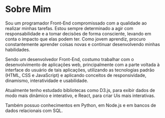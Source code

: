 # Sobre Mim

Sou um programador Front-End compromissado com a qualidade ao realizar minhas tarefas. Estou sempre determinado a agir com responsabilidade e a tomar decisões de forma consciente, levando em conta o impacto que elas podem ter. Como jovem aprendiz, procuro constantemente aprender coisas novas e continuar desenvolvendo minhas habilidades.

Sendo um desenvolvedor Front-End, costumo trabalhar com o desenvolvimento de aplicações web, principalmente com a parte voltada à interface do usuário de tais aplicações, utilizando as tecnologias padrão (HTML, CSS e JavaScript) e aplicando conceitos de responsividade, dinamismo, interatividade e usabilidade.

Atualmente tenho estudado bibliotecas como D3.js, para exibir dados de modo mais dinâmico e interativo, e React, para criar Uis mais interativas.

Também possuo conhecimentos em Python, em Node.js e em bancos de dados relacionais com SQL.
